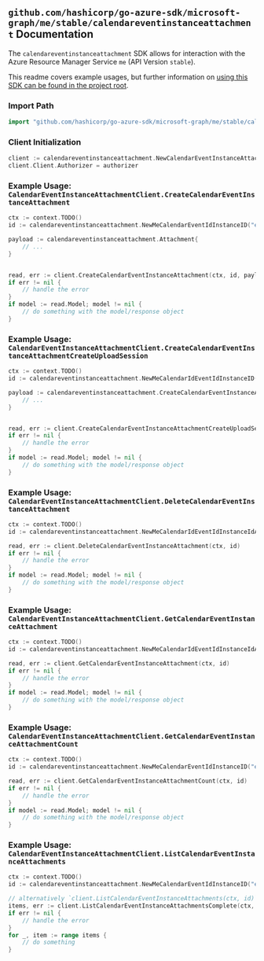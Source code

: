 
## `github.com/hashicorp/go-azure-sdk/microsoft-graph/me/stable/calendareventinstanceattachment` Documentation

The `calendareventinstanceattachment` SDK allows for interaction with the Azure Resource Manager Service `me` (API Version `stable`).

This readme covers example usages, but further information on [using this SDK can be found in the project root](https://github.com/hashicorp/go-azure-sdk/tree/main/docs).

### Import Path

```go
import "github.com/hashicorp/go-azure-sdk/microsoft-graph/me/stable/calendareventinstanceattachment"
```


### Client Initialization

```go
client := calendareventinstanceattachment.NewCalendarEventInstanceAttachmentClientWithBaseURI("https://management.azure.com")
client.Client.Authorizer = authorizer
```


### Example Usage: `CalendarEventInstanceAttachmentClient.CreateCalendarEventInstanceAttachment`

```go
ctx := context.TODO()
id := calendareventinstanceattachment.NewMeCalendarEventIdInstanceID("eventIdValue", "eventId1Value")

payload := calendareventinstanceattachment.Attachment{
	// ...
}


read, err := client.CreateCalendarEventInstanceAttachment(ctx, id, payload)
if err != nil {
	// handle the error
}
if model := read.Model; model != nil {
	// do something with the model/response object
}
```


### Example Usage: `CalendarEventInstanceAttachmentClient.CreateCalendarEventInstanceAttachmentCreateUploadSession`

```go
ctx := context.TODO()
id := calendareventinstanceattachment.NewMeCalendarIdEventIdInstanceID("calendarIdValue", "eventIdValue", "eventId1Value")

payload := calendareventinstanceattachment.CreateCalendarEventInstanceAttachmentCreateUploadSessionRequest{
	// ...
}


read, err := client.CreateCalendarEventInstanceAttachmentCreateUploadSession(ctx, id, payload)
if err != nil {
	// handle the error
}
if model := read.Model; model != nil {
	// do something with the model/response object
}
```


### Example Usage: `CalendarEventInstanceAttachmentClient.DeleteCalendarEventInstanceAttachment`

```go
ctx := context.TODO()
id := calendareventinstanceattachment.NewMeCalendarIdEventIdInstanceIdAttachmentID("calendarIdValue", "eventIdValue", "eventId1Value", "attachmentIdValue")

read, err := client.DeleteCalendarEventInstanceAttachment(ctx, id)
if err != nil {
	// handle the error
}
if model := read.Model; model != nil {
	// do something with the model/response object
}
```


### Example Usage: `CalendarEventInstanceAttachmentClient.GetCalendarEventInstanceAttachment`

```go
ctx := context.TODO()
id := calendareventinstanceattachment.NewMeCalendarIdEventIdInstanceIdAttachmentID("calendarIdValue", "eventIdValue", "eventId1Value", "attachmentIdValue")

read, err := client.GetCalendarEventInstanceAttachment(ctx, id)
if err != nil {
	// handle the error
}
if model := read.Model; model != nil {
	// do something with the model/response object
}
```


### Example Usage: `CalendarEventInstanceAttachmentClient.GetCalendarEventInstanceAttachmentCount`

```go
ctx := context.TODO()
id := calendareventinstanceattachment.NewMeCalendarEventIdInstanceID("eventIdValue", "eventId1Value")

read, err := client.GetCalendarEventInstanceAttachmentCount(ctx, id)
if err != nil {
	// handle the error
}
if model := read.Model; model != nil {
	// do something with the model/response object
}
```


### Example Usage: `CalendarEventInstanceAttachmentClient.ListCalendarEventInstanceAttachments`

```go
ctx := context.TODO()
id := calendareventinstanceattachment.NewMeCalendarEventIdInstanceID("eventIdValue", "eventId1Value")

// alternatively `client.ListCalendarEventInstanceAttachments(ctx, id)` can be used to do batched pagination
items, err := client.ListCalendarEventInstanceAttachmentsComplete(ctx, id)
if err != nil {
	// handle the error
}
for _, item := range items {
	// do something
}
```
